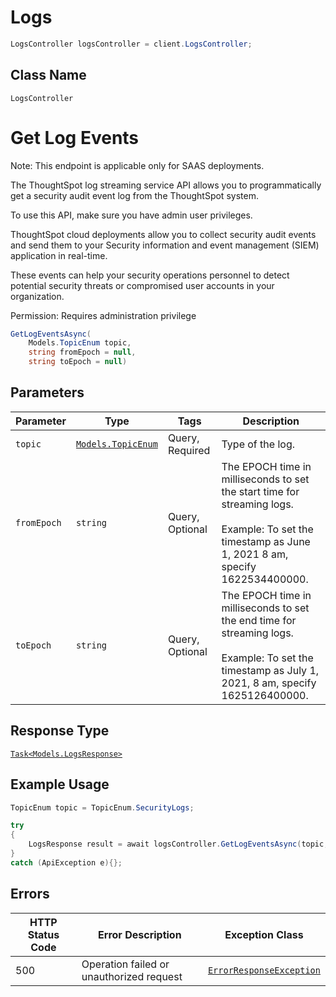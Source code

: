 # Logs

```csharp
LogsController logsController = client.LogsController;
```

## Class Name

`LogsController`


# Get Log Events

Note: This endpoint is applicable only for SAAS deployments.

The ThoughtSpot log streaming service API allows you to programmatically get a security audit event log from the ThoughtSpot system.

To use this API, make sure you have admin user privileges.

ThoughtSpot cloud deployments allow you to collect security audit events and send them to your Security information and event management (SIEM) application in real-time.

These events can help your security operations personnel to detect potential security threats or compromised user accounts in your organization.

Permission: Requires administration privilege

```csharp
GetLogEventsAsync(
    Models.TopicEnum topic,
    string fromEpoch = null,
    string toEpoch = null)
```

## Parameters

| Parameter | Type | Tags | Description |
|  --- | --- | --- | --- |
| `topic` | [`Models.TopicEnum`](../../doc/models/topic-enum.md) | Query, Required | Type of the log. |
| `fromEpoch` | `string` | Query, Optional | The EPOCH time in milliseconds to set the start time for streaming logs.<br><br>Example: To set the timestamp as June 1, 2021 8 am, specify 1622534400000. |
| `toEpoch` | `string` | Query, Optional | The EPOCH time in milliseconds to set the end time for streaming logs.<br><br>Example: To set the timestamp as July 1, 2021, 8 am, specify 1625126400000. |

## Response Type

[`Task<Models.LogsResponse>`](../../doc/models/logs-response.md)

## Example Usage

```csharp
TopicEnum topic = TopicEnum.SecurityLogs;

try
{
    LogsResponse result = await logsController.GetLogEventsAsync(topic, null, null);
}
catch (ApiException e){};
```

## Errors

| HTTP Status Code | Error Description | Exception Class |
|  --- | --- | --- |
| 500 | Operation failed or unauthorized request | [`ErrorResponseException`](../../doc/models/error-response-exception.md) |

